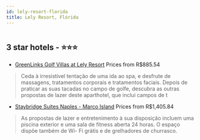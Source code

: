 ```yaml
---
id: lely-resort-florida
title: Lely Resort, Flórida
---
```


<center><img src="https://i.travelapi.com/hotels/1000000/910000/908600/908559/4bd5848d_z.jpg" alt="" /></center>


##  3 star hotels - ⭐️⭐️⭐️

-    [GreenLinks Golf Villas at Lely Resort](https://www.hurb.com/br/aud/https://www.hurb.com/br/hotels/lely-resort/greenlinks-golf-villas-at-lely-resort-HT-LXX7?cmp=18055) Prices from R$885.54
   > Ceda à irresistível tentação de uma ida ao spa, e desfrute de massagens, tratamentos corporais e tratamentos faciais. Depois de praticar as suas tacadas no campo de golfe, descubra as outras propostas de lazer deste aparthotel, que inclui campos de t
-    [Staybridge Suites Naples - Marco Island](https://www.hurb.com/br/aud/https://www.hurb.com/br/hotels/lely-resort/staybridge-suites-naples-marco-island-HT-S0PX?cmp=18055) Prices from R$1,405.84
   > As propostas de lazer e entretenimento à sua disposição incluem uma piscina exterior e uma sala de fitness aberta 24 horas. O espaço dispõe também de Wi- Fi grátis e de grelhadores de churrasco.
